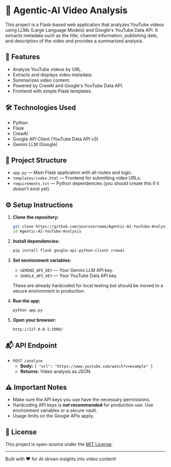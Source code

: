 # 🎥 Agentic-AI Video Analysis

This project is a Flask-based web application that analyzes YouTube videos using LLMs (Large Language Models) and Google's YouTube Data API. It extracts metadata such as the title, channel information, publishing date, and description of the video and provides a summarized analysis.

## 🚀 Features
- Analyze YouTube videos by URL.
- Extracts and displays video metadata.
- Summarizes video content.
- Powered by CrewAI and Google's YouTube Data API.
- Frontend with simple Flask templates.

## 🛠️ Technologies Used
- Python
- Flask
- CrewAI
- Google API Client (YouTube Data API v3)
- Gemini LLM (Google)

## 📄 Project Structure
- `app.py` — Main Flask application with all routes and logic.
- `templates/index.html` — Frontend for submitting video URLs.
- `requirements.txt` — Python dependencies (you should create this if it doesn't exist yet).

## ⚙️ Setup Instructions

1. **Clone the repository:**
   ```bash
   git clone https://github.com/yourusername/Agentic-AI-YouTube-Analysis.git
   cd Agentic-AI-YouTube-Analysis
   ```

2. **Install dependencies:**
   ```bash
   pip install flask google-api-python-client crewai
   ```

3. **Set environment variables:**
   - `GEMINI_API_KEY` — Your Gemini LLM API key.
   - `GOOGLE_API_KEY` — Your YouTube Data API key.

   These are already hardcoded for local testing but should be moved to a secure environment in production.

4. **Run the app:**
   ```bash
   python app.py
   ```

5. **Open your browser:**
   ```
   http://127.0.0.1:5000/
   ```

## 📬 API Endpoint

- `POST /analyze`
  - **Body:** `{ "url": "https://www.youtube.com/watch?v=example" }`
  - **Returns:** Video analysis as JSON.

## ⚠️ Important Notes
- Make sure the API keys you use have the necessary permissions.
- Hardcoding API keys is **not recommended** for production use. Use environment variables or a secure vault.
- Usage limits on the Google APIs apply.

## 📄 License
This project is open-source under the [MIT License](LICENSE).

---

Built with ❤️ for AI-driven insights into video content!

